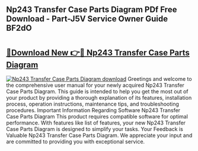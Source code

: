## Np243 Transfer Case Parts Diagram PDf Free Download - Part-J5V Service Owner Guide BF2dO

# <h2><a href="http://dfnlgta.blite.top/?on=Np243+Transfer+Case+Parts+Diagram">🔗Download New 👉🔴 Np243 Transfer Case Parts Diagram</a></h2>

[![Np243 Transfer Case Parts Diagram download](https://i.imgur.com/lujVjoI.png)](http://dfnlgta.blite.top/?on=Np243+Transfer+Case+Parts+Diagram)
Greetings and welcome to the comprehensive user manual for your newly acquired Np243 Transfer Case Parts Diagram. This guide is intended to help you get the most out of your product by providing a thorough explanation of its features, installation process, operation instructions, maintenance tips, and troubleshooting procedures. Important Information Regarding Software Np243 Transfer Case Parts Diagram This product requires compatible software for optimal performance. With features like list of features, your new Np243 Transfer Case Parts Diagram is designed to simplify your tasks. Your Feedback is Valuable Np243 Transfer Case Parts Diagram. We appreciate your input and are committed to providing you with exceptional service.
